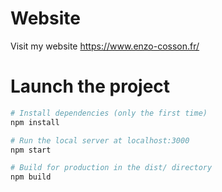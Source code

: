 # Website

Visit my website https://www.enzo-cosson.fr/

# Launch the project

```bash
# Install dependencies (only the first time)
npm install

# Run the local server at localhost:3000
npm start

# Build for production in the dist/ directory
npm build
```
